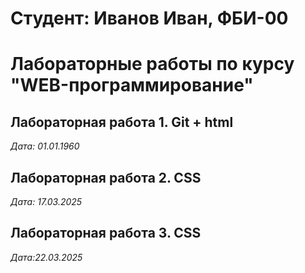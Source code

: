 # Студент: Иванов Иван, ФБИ-00

# Лабораторные работы по курсу "WEB-программирование"

## Лабораторная работа 1. Git + html

*Дата: 01.01.1960*

## Лабораторная работа 2. CSS

*Дата: 17.03.2025*

## Лабораторная работа 3. CSS

*Дата:22.03.2025*
